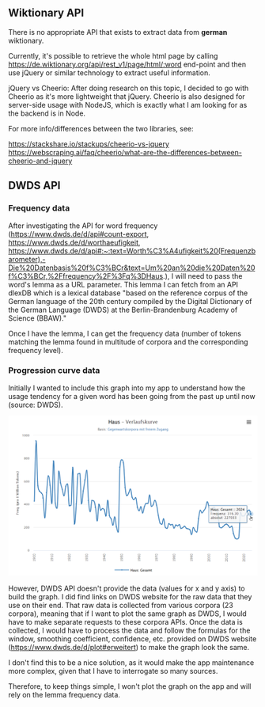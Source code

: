 ## Wiktionary API

There is no appropriate API that exists to extract data from **german** wiktionary.

Currently, it's possible to retrieve the whole html page by calling https://de.wiktionary.org/api/rest_v1/page/html/:word
end-point and then use jQuery or similar technology to extract useful information.

jQuery vs Cheerio: After doing research on this topic, I decided to go with Cheerio as it's more lightweight that jQuery.
Cheerio is also designed for server-side usage with NodeJS, which is exactly what I am looking for as the backend is in Node.

For more info/differences between the two libraries, see:

https://stackshare.io/stackups/cheerio-vs-jquery
https://webscraping.ai/faq/cheerio/what-are-the-differences-between-cheerio-and-jquery

## DWDS API

### Frequency data

After investigating the API for word frequency (https://www.dwds.de/d/api#count-export,
https://www.dwds.de/d/worthaeufigkeit, https://www.dwds.de/d/api#:~:text=Worth%C3%A4ufigkeit%20(Frequenzbarometer),-Die%20Datenbasis%20f%C3%BCr&text=Um%20an%20die%20Daten%20f%C3%BCr,%2Ffrequency%2F%3Fq%3DHaus.), 
I will need to pass the word's lemma as a URL parameter. This lemma I can fetch from an API dlexDB which is a lexical
database "based on the reference corpus of the German language of the 20th century compiled by the Digital Dictionary
of the German Language (DWDS) at the Berlin-Brandenburg Academy of Science (BBAW)."

Once I have the lemma, I can get the frequency data (number of tokens matching the lemma found in multitude of corpora 
and the corresponding frequency level).

###  Progression curve data

Initially I wanted to include this graph into my app to understand how the usage tendency for a given word
has been going from the past up until now (source: DWDS).

![img.png](dwds-progression-curve.png)

However, DWDS API doesn't provide the data (values for x and y axis) to build the graph.
I did find links on DWDS website for the raw data that they use on their end.
That raw data is collected from various corpora (23 corpora), meaning that if I want to plot the same graph as 
DWDS, I would have to make separate requests to these corpora APIs. Once the data is collected,
I would have to process the data and follow the formulas for the window, smoothing coefficient, confidence, etc.
provided on DWDS website (https://www.dwds.de/d/plot#erweitert) to make the graph look the same.

I don't find this to be a nice solution, as it would make the app maintenance more complex,
given that I have to interrogate so many sources.

Therefore, to keep things simple, I won't plot the graph on the app and will rely on the lemma frequency data.